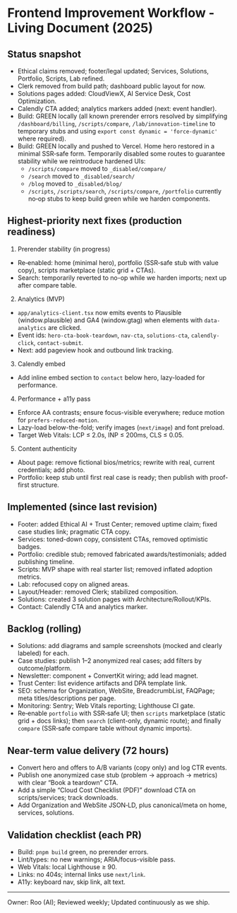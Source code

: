 # Frontend Improvement Workflow - Living Document (2025)

## Status snapshot
- Ethical claims removed; footer/legal updated; Services, Solutions, Portfolio, Scripts, Lab refined.
- Clerk removed from build path; dashboard public layout for now.
- Solutions pages added: CloudViewX, AI Service Desk, Cost Optimization.
- Calendly CTA added; analytics markers added (next: event handler).
- Build: GREEN locally (all known prerender errors resolved by simplifying `/dashboard/billing`, `/scripts/compare`, `/lab/innovation-timeline` to temporary stubs and using `export const dynamic = 'force-dynamic'` where required).
- Build: GREEN locally and pushed to Vercel. Home hero restored in a minimal SSR‑safe form. Temporarily disabled some routes to guarantee stability while we reintroduce hardened UIs:
  - `/scripts/compare` moved to `_disabled/compare/`
  - `/search` moved to `_disabled/search/`
  - `/blog` moved to `_disabled/blog/`
  - `/scripts`, `/scripts/search`, `/scripts/compare`, `/portfolio` currently no‑op stubs to keep build green while we harden components.

## Highest-priority next fixes (production readiness)
1) Prerender stability (in progress)
- Re‑enabled: home (minimal hero), portfolio (SSR‑safe stub with value copy), scripts marketplace (static grid + CTAs).
- Search: temporarily reverted to no-op while we harden imports; next up after compare table.

2) Analytics (MVP)
- `app/analytics-client.tsx` now emits events to Plausible (window.plausible) and GA4 (window.gtag) when elements with `data-analytics` are clicked.
- Event ids: `hero-cta-book-teardown`, `nav-cta`, `solutions-cta`, `calendly-click`, `contact-submit`.
- Next: add pageview hook and outbound link tracking.

3) Calendly embed
- Add inline embed section to `contact` below hero, lazy-loaded for performance.

4) Performance + a11y pass
- Enforce AA contrasts; ensure focus-visible everywhere; reduce motion for `prefers-reduced-motion`.
- Lazy-load below-the-fold; verify images (`next/image`) and font preload.
- Target Web Vitals: LCP ≤ 2.0s, INP ≤ 200ms, CLS ≤ 0.05.

5) Content authenticity
- About page: remove fictional bios/metrics; rewrite with real, current credentials; add photo.
- Portfolio: keep stub until first real case is ready; then publish with proof-first structure.

## Implemented (since last revision)
- Footer: added Ethical AI + Trust Center; removed uptime claim; fixed case studies link; pragmatic CTA copy.
- Services: toned-down copy, consistent CTAs, removed optimistic badges.
- Portfolio: credible stub; removed fabricated awards/testimonials; added publishing timeline.
- Scripts: MVP shape with real starter list; removed inflated adoption metrics.
- Lab: refocused copy on aligned areas.
- Layout/Header: removed Clerk; stabilized composition.
- Solutions: created 3 solution pages with Architecture/Rollout/KPIs.
- Contact: Calendly CTA and analytics marker.

## Backlog (rolling)
- Solutions: add diagrams and sample screenshots (mocked and clearly labeled) for each.
- Case studies: publish 1–2 anonymized real cases; add filters by outcome/platform.
- Newsletter: component + ConvertKit wiring; add lead magnet.
- Trust Center: list evidence artifacts and DPA template link.
- SEO: schema for Organization, WebSite, BreadcrumbList, FAQPage; meta titles/descriptions per page.
- Monitoring: Sentry; Web Vitals reporting; Lighthouse CI gate.
 - Re‑enable `portfolio` with SSR‑safe UI; then `scripts` marketplace (static grid + docs links); then `search` (client-only, dynamic route); and finally `compare` (SSR‑safe compare table without dynamic imports).

## Near-term value delivery (72 hours)
- Convert hero and offers to A/B variants (copy only) and log CTR events.
- Publish one anonymized case stub (problem → approach → metrics) with clear “Book a teardown” CTA.
- Add a simple “Cloud Cost Checklist (PDF)” download CTA on scripts/services; track downloads.
- Add Organization and WebSite JSON‑LD, plus canonical/meta on home, services, solutions.

## Validation checklist (each PR)
- Build: `pnpm build` green, no prerender errors.
- Lint/types: no new warnings; ARIA/focus-visible pass.
- Web Vitals: local Lighthouse ≥ 90.
- Links: no 404s; internal links use `next/link`.
- A11y: keyboard nav, skip link, alt text.

---

Owner: Roo (AI); Reviewed weekly; Updated continuously as we ship.
